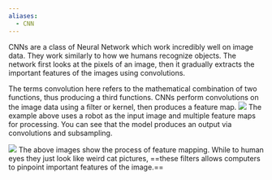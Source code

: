 ```yaml
---
aliases:
  - CNN
---
```

CNNs are a class of Neural Network which work incredibly well on image data. They work similarly to how we humans recognize objects. The network first looks at the pixels of an image, then it gradually extracts the important features of the images using convolutions.

The terms convolution here refers to the mathematical combination of two functions, thus producing a third functions. CNNs perform convolutions on the image data using a filter or kernel, then produces a feature map.
![](Images/1_jUP5jJMkJOYq-jCzsfXtow.webp)
The example above uses a robot as the input image and multiple feature maps for processing. You can see that the model produces an output via convolutions and subsampling.

![](../../1_1rvRUPJcnhB3KsPYaiWJtQ.webp)
The above images show the process of feature mapping. While to human eyes they just look like weird cat pictures, ==these filters allows computers to pinpoint important features of the image.==
